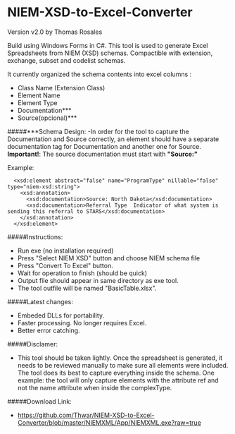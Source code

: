 # NIEM-XSD-to-Excel-Converter

Version v2.0 by Thomas Rosales

Build using Windows Forms in C#. This tool is used to generate Excel Spreadsheets from NIEM (XSD) schemas. Compactible with extension, exchange, subset and codelist schemas.

It currently organized the schema contents into excel columns :

- Class Name (Extension Class)
- Element Name	
- Element Type
- Documentation***
- Source(opcional)***


#####***Schema Design:
-In order for the tool to capture the Documentation and Source correctly, an element should have a separate documentation tag for Documentation and another one for Source. **Important!**: The source documentation must start with **"Source:"** 

Example:

```
  <xsd:element abstract="false" name="ProgramType" nillable="false" type="niem-xsd:string">
    <xsd:annotation>
      <xsd:documentation>Source: North Dakota</xsd:documentation>
      <xsd:documentation>Referral Type	Indicator of what system is sending this referral to STARS</xsd:documentation>
    </xsd:annotation>
  </xsd:element>
```

#####Instructions:
- Run exe (no installation required)
- Press "Select NIEM XSD" button and choose NIEM schema file 
- Press "Convert To Excel" button.
- Wait for operation to finish (should be quick)
- Output file should appear in same directory as exe tool. 
- The tool outfile will be named "BasicTable.xlsx".

#####Latest changes:

- Embeded DLLs for portability.
- Faster processing. No longer requires Excel.
- Better error catching.

#####Disclamer:
- This tool should be taken lightly. Once the spreadsheet is generated, it needs to be reviewed manually to make sure all elements were included. The tool does its best to capture everything inside the schema. One example: the tool will only capture elements with the attribute ref and not the name attribute when inside the complexType.  

#####Download Link:
- https://github.com/Thwar/NIEM-XSD-to-Excel-Converter/blob/master/NIEMXML/App/NIEMXML.exe?raw=true
